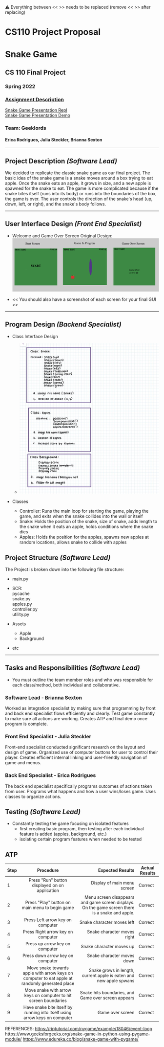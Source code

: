 :warning: Everything between << >> needs to be replaced (remove << >> after replacing)
# CS110 Project Proposal
# Snake Game
## CS 110 Final Project
### Spring 2022
### [Assignment Description](https://docs.google.com/document/d/1H4R6yLL7som1lglyXWZ04RvTp_RvRFCCBn6sqv-82ps/edit#)

[Snake Game Presentation Repl](https://replit.com/@Brianna-OO/final-project-cs-geeklords#main.py) \
[Snake Game Presentation Demo](https://docs.google.com/presentation/d/1KRhsGmiyhKvFk8tZsDDbPL1Xe0GopRUtqusd4xfNnnM/edit#slide=id.g11bf020bd32_0_0)

### Team: Geeklords
#### Erica Rodrigues, Julia Steckler, Brianna Sexton

***

## Project Description *(Software Lead)*

We decided to replicate the classic snake game as our final project. The basic idea of the snake game is a snake moves around a box trying to eat apple. Once the snake eats an apple, it grows in size, and a new apple is spawned for the snake to eat. The game is more complicated because if the snake bites itself (runs into its body) or runs into the boundaries of the box, the game is over. The user controls the direction of the snake's head (up, down, left, or right), and the snake's body follows.

***    

## User Interface Design *(Front End Specialist)*

*  Welcome and Game Over Screen Original Design:
  ![GUIOriginalDesign](assets/GUI.png)

* << You should also have a screenshot of each screen for your final GUI >>

***        

## Program Design *(Backend Specialist)*
 
* Class Interface Design
    * ![ClassDiagrams](assets/ClassDiagrams.png)

* Classes 
  * Controller: Runs the main loop for starting the game, playing the game, and exits when the snake collides into the wall or itself
  * Snake: Holds the position of the snake, size of snake, adds length to the snake when it eats an apple, holds conditions where the snake dies
  * Apples: Holds the position for the apples, spawns new apples at random locations, allows snake to collide with apples


## Project Structure *(Software Lead)*

The Project is broken down into the following file structure:

* main.py
* SCR: \
  pycache \
  snake.py \
  apples.py \
  controller.py \
  utility.py
  
    
  
* Assets
    * Apple
    * Background
* etc
***

## Tasks and Responsibilities *(Software Lead)*

   * You must outline the team member roles and who was responsible for each class/method, both individual and collaborative.

### Software Lead - Brianna Sexton

Worked as integration specialist by making sure that programming by front and back end specialist flows efficiently and clearly. Test game constantly to make sure all actions are working. Creates ATP and final demo once program is complete.

### Front End Specialist - Julia Steckler

Front-end specialist conducted significant research on the layout and design of game. Organized use of computer buttons for user to control their player. Creates efficient internal linking and user-friendly navigation of game and menus.

### Back End Specialist - Erica Rodrigues

The back end specialist specifically programs outcomes of actions taken from user. Programs what happens and how a user wins/loses game. Uses classes to organize actions.

## Testing *(Software Lead)*

* Constantly testing the game focusing on isolated features
    * first creating basic program, then testing after each individual feature is added (apples, background, etc.)
    * isolating certain program features when needed to be tested

## ATP
|Step|Procedure|Expected Results|Actual Results| 
|-------|:-------------:| -----------------:| -------------- |
|1|Press "Run" button displayed on on application|Display of main menu screen|Correct|
|2| Press "Play" button on main menu to begin game|Menu screen disappears and game screen displays. On the game screen there is a snake and apple.|Correct |
|3| Press Left arrow key on computer| Snake character moves left|Correct|
|4| Press Right arrow key on computer| Snake character moves right|Correct |
|5| Press up arrow key on computer| Snake character moves up|Correct |
|6| Press down arrow key on computer| Snake character moves down|Correct| 
|7| Move snake towards apple with arrow keys on computer to eat apple at randomly generated place| Snake grows in length, current apple is eaten and new apple spwans|Correct| 
|8| Move snake with arrow keys on computer to hit screen boundaries| Snake hits boundaries, and Game over screen appears|Correct|
|9| Have snake bite itself by running into itself using arrow keys on computer| Game over screen|Correct| 

REFERENCES:
https://riptutorial.com/pygame/example/18046/event-loop
https://www.geeksforgeeks.org/snake-game-in-python-using-pygame-module/
https://www.edureka.co/blog/snake-game-with-pygame/